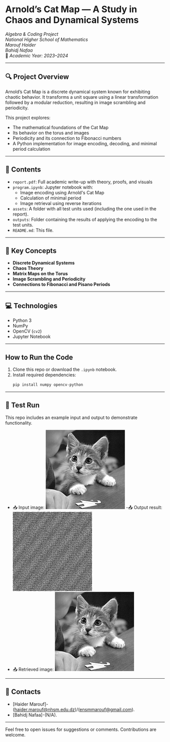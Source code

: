 # Arnold’s Cat Map — A Study in Chaos and Dynamical Systems

 *Algebra & Coding Project*  
 *National Higher School of Mathematics*  
 *Marouf Haider*  
 *Bahidj Nafaa*  
📅 *Academic Year: 2023–2024*

---

## 🔍 Project Overview

Arnold’s Cat Map is a discrete dynamical system known for exhibiting chaotic behavior. It transforms a unit square using a linear transformation followed by a modular reduction, resulting in image scrambling and periodicity.

This project explores:
- The mathematical foundations of the Cat Map
- Its behavior on the torus and images
- Periodicity and its connection to Fibonacci numbers
- A Python implementation for image encoding, decoding, and minimal period calculation

---

## 📄 Contents

- `report.pdf`: Full academic write-up with theory, proofs, and visuals
- `program.ipynb`: Jupyter notebook with:
  - Image encoding using Arnold's Cat Map
  - Calculation of minimal period
  - Image retrieval using reverse iterations
- `assets`: A folder with all test units used (including the one used in the report).
- `outputs`: Folder containing the results of applying the encoding to the test units.
- `README.md`: This file.

---

## 🧠 Key Concepts

- **Discrete Dynamical Systems**
- **Chaos Theory**
- **Matrix Maps on the Torus**
- **Image Scrambling and Periodicity**
- **Connections to Fibonacci and Pisano Periods**

---

## 💻 Technologies

- Python 3
- NumPy
- OpenCV (`cv2`)
- Jupyter Notebook

---

##  How to Run the Code

1. Clone this repo or download the `.ipynb` notebook.
2. Install required dependencies:
   ```bash
   pip install numpy opencv-python
   ```
---
## 🔬 Test Run

This repo includes an example input and output to demonstrate functionality.

- 📥 Input image: ![`assets/test_image.jpg`](assets/test_image.jpg) -📤 Output result: ![`output/result_output.jpg`](outputs/encoded_image10.jpg)
- 📤 Retrieved image: ![`output/retrieved_image.jpg`](outputs/retrieved_image.jpg)
---
## 📧 Contacts 
- [Haider Marouf]-(haider.marouf@nhsm.edu.dz)/(ensmmarouf@gmail.com).
- [Bahidj Nafaa]-(N/A).

---
Feel free to open issues for suggestions or comments. Contributions are welcome.

